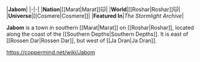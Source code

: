 |**Jabom**|
|-|-|
|**Nation**|[[Marat\|Marat]]🐱︎|
|**World**|[[Roshar\|Roshar]]🐱︎|
|**Universe**|[[Cosmere\|Cosmere]]|
|**Featured In**|*The Stormlight Archive*|

**Jabom** is a town in southern [[Marat\|Marat]] on [[Roshar\|Roshar]], located along the coast of the [[Southern Depths\|Southern Depths]]. It is east of [[Rossen Dar\|Rossen Dar]], but west of [[Ja Dran\|Ja Dran]].



https://coppermind.net/wiki/Jabom